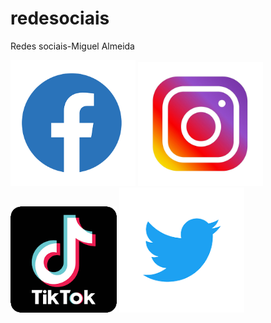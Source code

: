 # redesociais
Redes sociais-Miguel Almeida

<html lang=”pt”>
<head>
	<meta charset="utf-8">
	<meta name="viewport" content="width=device-width, initial-scale=1.0">
	<title>Redes Sociais-Miguel Almeida</title>
</head>
<body>	
	<a href="https://www.facebook.com/profile.php?id=100008984980547"><img width="200px"src="facebook.png"></a>
	<a href="https://www.instagram.com/miguel_alves_almeida/"><img width="200px"  src="instagram.jpg"></a>
	<a href="https://www.tiktok.com/@miguel_alves_almeida"><img width="170px"src="tiktok.png"></a>
	<a href="https://twitter.com/Miguel_Alves06"><img width="200px"src="twitter.png"></a>
</body>
</html>
	

